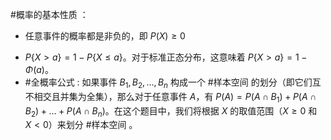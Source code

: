 #概率的基本性质 ：
- 任意事件的概率都是非负的，即 $P(X) \ge 0$
*   $P\{X > a\} = 1 - P\{X \le a\}$。对于标准正态分布，这意味着 $P\{X > a\} = 1 - \Phi(a)$。
*   #全概率公式 : 如果事件 $B_1, B_2, \dots, B_n$ 构成一个 #样本空间 的划分（即它们互不相交且并集为全集），那么对于任意事件 $A$，有 $P(A) = P(A \cap B_1) + P(A \cap B_2) + \dots + P(A \cap B_n)$。在这个题目中，我们将根据 $X$ 的取值范围（$X \ge 0$ 和 $X < 0$）来划分 #样本空间 。 
